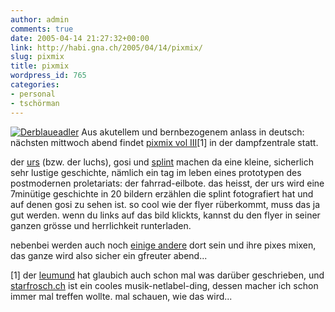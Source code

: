```yaml
---
author: admin
comments: true
date: 2005-04-14 21:27:32+00:00
link: http://habi.gna.ch/2005/04/14/pixmix/
slug: pixmix
title: pixmix
wordpress_id: 765
categories:
- personal
- tschörman
---
```


[![Derblaueadler](http://habi.gna.ch/blog/images/derblaueadler-tm.jpg)](http://habi.gna.ch/blog/images/derblaueadler.jpg)
Aus akutellem und bernbezogenem anlass in deutsch: nächsten mittwoch abend findet [pixmix vol III](http://www.starfrosch.ch/starfrosch/module-pagesetter-viewpub-tid-8-pid-39.html)[1] in der dampfzentrale statt.

der [urs](http://www.flickr.com/photos/habi/sets/22039/) (bzw. der luchs), gosi und [splint](http://splint.ch) machen da eine kleine, sicherlich sehr lustige geschichte, nämlich ein tag im leben eines prototypen des postmodernen proletariats: der fahrrad-eilbote.
das heisst, der urs wird eine 7minütige geschichte in 20 bildern erzählen die splint fotografiert hat und auf denen gosi zu sehen ist.
so cool wie der flyer rüberkommt, muss das ja gut werden.
wenn du links auf das bild klickts, kannst du den flyer in seiner ganzen grösse und herrlichkeit runterladen.

nebenbei werden auch noch [einige andere](http://www.starfrosch.ch/starfrosch/module-pagesetter-viewpub-tid-6-pid-167.html) dort sein und ihre pixes mixen, das ganze wird also sicher ein gfreuter abend...

[1] der [leumund](http://leumund.ch/) hat glaubich auch schon mal was darüber geschrieben, und [starfrosch.ch](http://www.starfrosch.ch/) ist ein cooles musik-netlabel-ding, dessen macher ich schon immer mal treffen wollte.
mal schauen, wie das wird...
